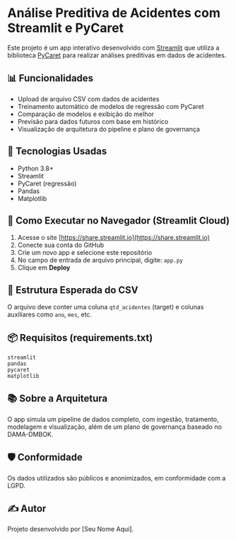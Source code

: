 # Análise Preditiva de Acidentes com Streamlit e PyCaret

Este projeto é um app interativo desenvolvido com [Streamlit](https://streamlit.io/) que utiliza a biblioteca [PyCaret](https://pycaret.org/) para realizar análises preditivas em dados de acidentes.

## 📊 Funcionalidades

- Upload de arquivo CSV com dados de acidentes
- Treinamento automático de modelos de regressão com PyCaret
- Comparação de modelos e exibição do melhor
- Previsão para dados futuros com base em histórico
- Visualização de arquitetura do pipeline e plano de governança

## 🧠 Tecnologias Usadas

- Python 3.8+
- Streamlit
- PyCaret (regressão)
- Pandas
- Matplotlib

## 🚀 Como Executar no Navegador (Streamlit Cloud)

1. Acesse o site [https://share.streamlit.io](https://share.streamlit.io)
2. Conecte sua conta do GitHub
3. Crie um novo app e selecione este repositório
4. No campo de entrada de arquivo principal, digite: `app.py`
5. Clique em **Deploy**

## 📁 Estrutura Esperada do CSV

O arquivo deve conter uma coluna `qtd_acidentes` (target) e colunas auxiliares como `ano`, `mes`, etc.

## 📦 Requisitos (requirements.txt)

```
streamlit
pandas
pycaret
matplotlib
```

## 📚 Sobre a Arquitetura

O app simula um pipeline de dados completo, com ingestão, tratamento, modelagem e visualização, além de um plano de governança baseado no DAMA-DMBOK.

## 🛡️ Conformidade

Os dados utilizados são públicos e anonimizados, em conformidade com a LGPD.

## ✍️ Autor

Projeto desenvolvido por [Seu Nome Aqui].
